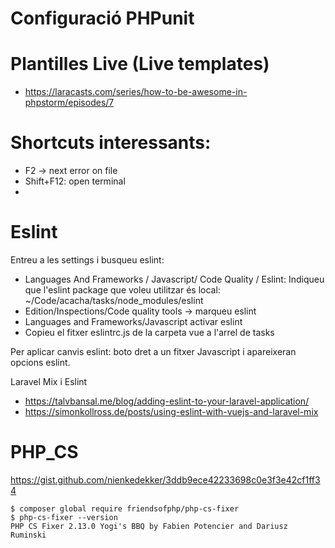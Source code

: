 # Configuració PHPunit

# Plantilles Live (Live templates)

- https://laracasts.com/series/how-to-be-awesome-in-phpstorm/episodes/7


# Shortcuts interessants:

- F2 -> next error on file
- Shift+F12: open terminal
- 

# Eslint

Entreu a les settings i busqueu eslint:

- Languages And Frameworks / Javascript/ Code Quality / Eslint: Indiqueu que l'eslint package que voleu utilitzar és local: ~/Code/acacha/tasks/node_modules/eslint
- Edition/Inspections/Code quality tools -> marqueu eslint
- Languages and Frameworks/Javascript activar eslint
- Copieu el fitxer eslintrc.js de la carpeta vue a l'arrel de tasks

Per aplicar canvis eslint: boto dret a un fitxer Javascript i apareixeran opcions eslint.

Laravel Mix i Eslint
- https://talvbansal.me/blog/adding-eslint-to-your-laravel-application/
- https://simonkollross.de/posts/using-eslint-with-vuejs-and-laravel-mix

# PHP_CS

 https://gist.github.com/nienkedekker/3ddb9ece42233698c0e3f3e42cf1ff34
 
```
$ composer global require friendsofphp/php-cs-fixer
$ php-cs-fixer --version 
PHP CS Fixer 2.13.0 Yogi's BBQ by Fabien Potencier and Dariusz Ruminski
```
